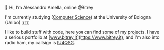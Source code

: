👋 Hi, I’m Alessandro Amella, online @Bitrey

I'm currently studying ([Computer Science](https://cs.unibo.it/)) at the University of Bologna (Unibo) 🇮🇹

I like to build stuff with code, here you can find some of my projects. I have a serious portfolio at [www.bitrey.it](https://www.bitrey.it), and I'm also into radio ham, my callsign is [IU4QSG](https://www.qrz.com/db/IU4QSG).
